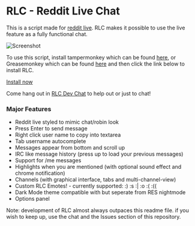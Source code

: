 # RLC - Reddit Live Chat 

This is a script made for [reddit live](https://www.reddit.com/live). RLC makes it possible to use the live feature as a fully functional chat. 

![Screenshot](http://i.imgur.com/ZmI5AWx.png)

To use this script, install tampermonkey which can be found [here](https://chrome.google.com/webstore/detail/tampermonkey/dhdgffkkebhmkfjojejmpbldmpobfkfo?hl=en), or Greasemonkey which can be found [here](https://addons.mozilla.org/en-US/firefox/addon/greasemonkey/) and then click the link below to install RLC.

[Install now](https://github.com/BNolet/RLCS/raw/master/rlcs.user.js)

Come hang out in [RLC Dev Chat](https://www.reddit.com/live/wpytzw1guzg2) to help out or just to chat!

### Major Features

* Reddit live styled to mimic chat/robin look
* Press Enter to send message
* Right click user name to copy into textarea
* Tab username autocomplete  
* Messages appear from bottom and scroll up
* IRC like message history (press up to load your previous messages)
* Support for /me messages
* Highlights when you are mentioned (with optional sound effect and chrome notification)
* Channels (with graphical interface, tabs and multi-channel-view)
* Custom RLC Emotes! - currently supported: :)  :s  :|  :o  :(  :((
* Dark Mode theme compatible with but seperate from RES nightmode
* Options panel

Note: development of RLC almost always outpaces this readme file. if you wish to keep up, use the chat and the Issues section of this repository.
